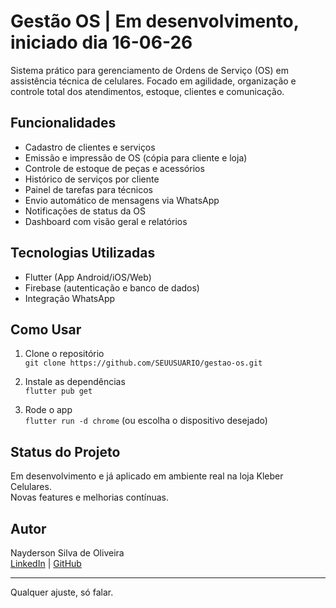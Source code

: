# Gestão OS | Em desenvolvimento, iniciado dia 16-06-26

Sistema prático para gerenciamento de Ordens de Serviço (OS) em assistência técnica de celulares. Focado em agilidade, organização e controle total dos atendimentos, estoque, clientes e comunicação.

## Funcionalidades

- Cadastro de clientes e serviços
- Emissão e impressão de OS (cópia para cliente e loja)
- Controle de estoque de peças e acessórios
- Histórico de serviços por cliente
- Painel de tarefas para técnicos
- Envio automático de mensagens via WhatsApp
- Notificações de status da OS
- Dashboard com visão geral e relatórios

## Tecnologias Utilizadas

- Flutter (App Android/iOS/Web)
- Firebase (autenticação e banco de dados)
- Integração WhatsApp

## Como Usar

1. Clone o repositório  
   `git clone https://github.com/SEUUSUARIO/gestao-os.git`

2. Instale as dependências  
   `flutter pub get`

3. Rode o app  
   `flutter run -d chrome` (ou escolha o dispositivo desejado)

## Status do Projeto

Em desenvolvimento e já aplicado em ambiente real na loja Kleber Celulares.  
Novas features e melhorias contínuas.

## Autor

Nayderson Silva de Oliveira  
[LinkedIn](https://www.linkedin.com/in/nayderson-oliveira-751ba6217/) | [GitHub](https://github.com/nerdzter)

---

Qualquer ajuste, só falar.
